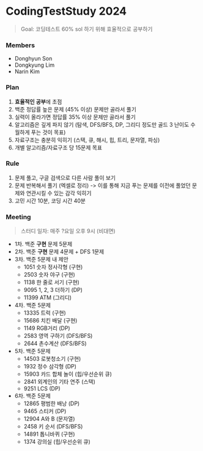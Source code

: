 # CodingTestStudy 2024

> Goal: 코딩테스트 60% sol 하기 위해 효율적으로 공부하기

### Members
- Donghyun Son
- Dongkyung Lim
- Narin Kim

### Plan
1. **효율적인 공부**에 초점
2. 백준 정답률 높은 문제 (45% 이상) 문제만 골라서 풀기
3. 실력이 올라가면 정답률 35% 이상 문제만 골라서 풀기
4. 알고리즘은 깊게 파지 않기 (탐색, DFS/BFS, DP, 그리디 정도만 골드 3 난이도 수월하게 푸는 것이 목표)
5. 자료구조는 충분히 익히기 (스택, 큐, 해시, 힙, 트리, 문자열, 파싱)
6. 개별 알고리즘/자료구조 당 15문제 목표

### Rule
1. 문제 풀고, 구글 검색으로 다른 사람 풀이 보기
2. 문제 반복해서 풀기 (엑셀로 정리)
    -> 이를 통해 지금 푸는 문제를 이전에 풀었던 문제와 연관시킬 수 있는 감각 익히기
3. 고민 시간 10분, 코딩 시간 40분


### Meeting
> 스터디 일자: 매주 ?요일 오후 9시 (비대면)

- 1차. 백준 **구현** 문제 5문제
- 2차. 백준 **구현** 문제 4문제 + DFS 1문제
- 3차. 백준 5문제 내 제안
    - 1051 숫자 정사각형 (구현)
    - 2503 숫자 야구 (구현)
    - 1138 한 줄로 서기 (구현)
    - 9095 1, 2, 3 더하기 (DP)
    - 11399 ATM (그리디)
- 4차. 백준 5문제
    - 13335 트럭 (구현)
    - 15686 치킨 배달 (구현)
    - 1149 RGB거리 (DP)
    - 2583 영역 구하기 (DFS/BFS)
    - 2644 촌수계산 (DFS/BFS)
- 5차. 백준 5문제
    - 14503 로봇청소기 (구현)
    - 1932 정수 삼각형 (DP)
    - 15903 카드 합체 놀이 (힙/우선순위 큐)
    - 2841 외계인의 기타 연주 (스택)
    - 9251 LCS (DP)
- 6차. 백준 5문제
    - 12865 평범한 배낭 (DP)
    - 9465 스티커 (DP)
    - 12904 A와 B (문자열)
    - 2458 키 순서 (DFS/BFS)
    - 14891 톱니바퀴 (구현)
    - 1374 강의실 (힙/우선순위 큐)
